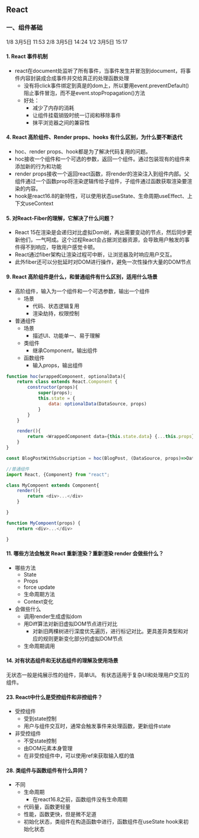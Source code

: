 ## React

### 一、组件基础

1/8 3月5日 11:53
2/8 3月5日 14:24
1/2 3月5日 15:17
#### 1. React 事件机制



- react在document处监听了所有事件，当事件发生并冒泡到document，将事件内容封装成合成事件并交给真正的处理函数处理
	- 没有将click事件绑定到真是的dom上，所以要用event.preventDefault()阻止事件冒泡，而不是event.stopPropagation()方法
	- 好处：
		- 减少了内存的消耗
		- 让组件挂载销毁时统一订阅和移除事件
		- 抹平浏览器之间的兼容性

#### 4. React 高阶组件、Render props、hooks 有什么区别，为什么要不断迭代

- hoc、render props、hook都是为了解决代码复用的问题。
- hoc接收一个组件和一个可选的参数，返回一个组件。通过包装现有的组件来添加新的行为和功能
- render props接收一个返回react函数，将render的渲染注入到组件内部。父组件通过一个函数prop将渲染逻辑传给子组件，子组件通过函数获取渲染要渲染的内容。
- hook是react16.8的新特性，可以使用状态useState、生命周期useEffect、上下文useContext

#### 5. 对React-Fiber的理解，它解决了什么问题？


- React 15在渲染是会递归对比虚拟Dom树，再出需要变动的节点，然后同步更新他们，一气呵成。这个过程React会占据浏览器资源，会导致用户触发的事件得不到响应，导致用户感觉卡顿。
- React通过fiber架构让渲染过程可中断，让浏览器及时响应用户交互。
- 此外fiber还可以分批延时对DOM进行操作，避免一次性操作大量的DOM节点

#### 9. React 高阶组件是什么，和普通组件有什么区别，适用什么场景

- 高阶组件，输入为一个组件和一个可选参数，输出一个组件
	- 场景
		- 代码、状态逻辑复用
		- 渲染劫持，权限控制
- 普通组件
	- 场景
		- 描述UI、功能单一、易于理解
	- 类组件
		- 继承Component，输出组件
	- 函数组件
		- 输入props，输出组件
```js
function hoc(wrappedComponent, optionalData){
	return class extends React.Component {
		constructor(props){
			super(props);
			this.state = {
				data: optionalData(DataSource, props)
			}
		}
	}

	render(){
		return <WrappedComponent data={this.state.data} {...this.props}/>;
	}
}

const BlogPostWithSubscription = hoc(BlogPost, (DataSource, props)=>DataSource.getBlogPost(props.id));

//普通组件
import React, {Component} from "react";

class MyCompoent extends Component{
	render(){
		return <div>...</div>
	}

}

function MyCompoent(props) {
	return <div>...</div>

}

```



#### 11. 哪些方法会触发 React 重新渲染？重新渲染 render 会做些什么？
- 哪些方法
	- State
	- Props
	- force update
	- 生命周期方法
	- Context变化
- 会做些什么
	- 调用render生成虚拟dom
	- 用Diff算法对新旧虚拟DOM节点进行对比
		- 对新旧两棵树进行深度优先遍历，进行标记对比。更具差异类型和对应的规则更新变化部分的虚拟DOM节点
	- 生命周期调用

#### 14. 对有状态组件和无状态组件的理解及使用场景

无状态一般是纯展示性的组件，简单UI。
有状态适用于复杂UI和处理用户交互的组件。

#### 23. React中什么是受控组件和非控组件？

- 受控组件
	- 受到state控制
	- 用户与组件交互时，通常会触发事件来处理函数，更新组件state
- 非受控组件
	- 不受state控制
	- 由DOM元素本身管理
	- 在非受控组件中，可以使用ref来获取输入框的值
#### 28. 类组件与函数组件有什么异同？
- 不同
	- 生命周期
		- 在react16.8之前，函数组件没有生命周期
	- 代码量，函数更轻量
	- 性能，函数更快，但是微不足道
	- 初始化状态，类组件在构造函数中进行，函数组件在useState hook来初始化状态